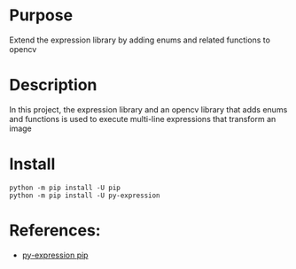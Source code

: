 # Purpose 
Extend the expression library by adding enums and related functions to opencv 

# Description
In this project, the expression library and an opencv library that adds enums and functions is used to execute multi-line expressions that transform an image 

# Install
```
python -m pip install -U pip
python -m pip install -U py-expression
```

# References:
- [py-expression pip](https://pypi.org/project/py-expression/)

